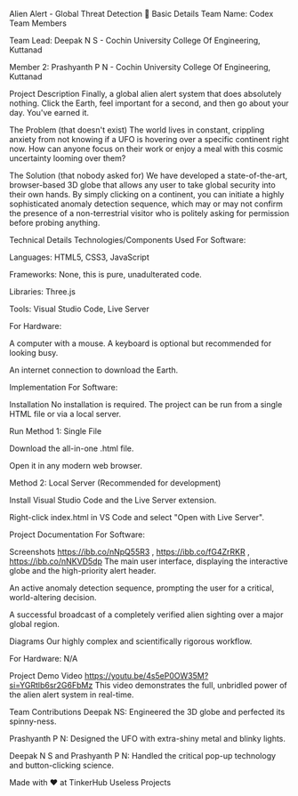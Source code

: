Alien Alert - Global Threat Detection 🎯
Basic Details
Team Name: Codex
Team Members

Team Lead: Deepak N S - Cochin University College Of Engineering, Kuttanad

Member 2: Prashyanth P N - Cochin University College Of Engineering, Kuttanad

Project Description
Finally, a global alien alert system that does absolutely nothing. Click the Earth, feel important for a second, and then go about your day. You've earned it.

The Problem (that doesn't exist)
The world lives in constant, crippling anxiety from not knowing if a UFO is hovering over a specific continent right now. How can anyone focus on their work or enjoy a meal with this cosmic uncertainty looming over them?

The Solution (that nobody asked for)
We have developed a state-of-the-art, browser-based 3D globe that allows any user to take global security into their own hands. By simply clicking on a continent, you can initiate a highly sophisticated anomaly detection sequence, which may or may not confirm the presence of a non-terrestrial visitor who is politely asking for permission before probing anything.

Technical Details
Technologies/Components Used
For Software:

Languages: HTML5, CSS3, JavaScript

Frameworks: None, this is pure, unadulterated code.

Libraries: Three.js

Tools: Visual Studio Code, Live Server

For Hardware:

A computer with a mouse. A keyboard is optional but recommended for looking busy.

An internet connection to download the Earth.

Implementation
For Software:

Installation
No installation is required. The project can be run from a single HTML file or via a local server.

Run
Method 1: Single File

Download the all-in-one .html file.

Open it in any modern web browser.

Method 2: Local Server (Recommended for development)

Install Visual Studio Code and the Live Server extension.


Right-click index.html in VS Code and select "Open with Live Server".

Project Documentation
For Software:

Screenshots
https://ibb.co/nNpQ55R3 , https://ibb.co/fG4ZrRKR , https://ibb.co/nNKVD5dp
The main user interface, displaying the interactive globe and the high-priority alert header.

An active anomaly detection sequence, prompting the user for a critical, world-altering decision.

A successful broadcast of a completely verified alien sighting over a major global region.

Diagrams
Our highly complex and scientifically rigorous workflow.

For Hardware:
N/A

Project Demo
Video
https://youtu.be/4s5eP0OW35M?si=YGRtlb6sr2G6FbMz
This video demonstrates the full, unbridled power of the alien alert system in real-time.

Team Contributions
Deepak NS: Engineered the 3D globe and perfected its spinny-ness.

Prashyanth P N: Designed the UFO with extra-shiny metal and blinky lights.

Deepak N S and Prashyanth P N: Handled the critical pop-up technology and button-clicking science.

Made with ❤️ at TinkerHub Useless Projects
